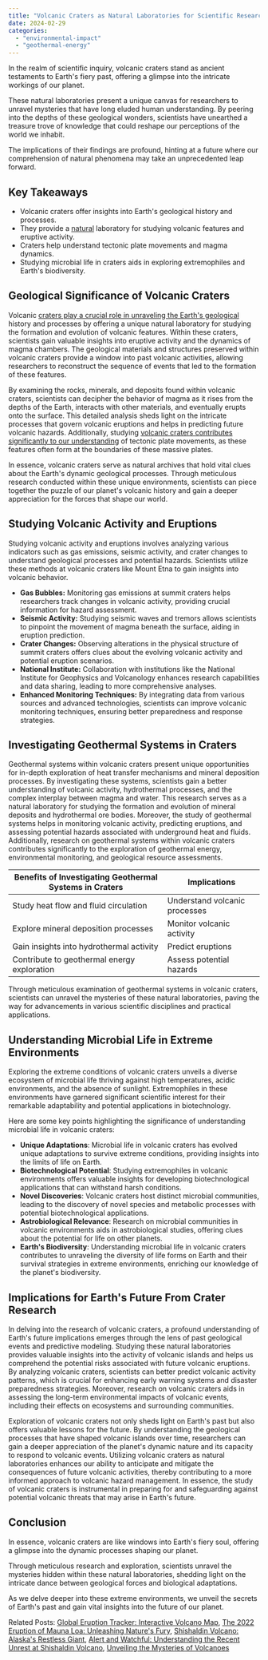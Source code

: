 ```yaml
---
title: "Volcanic Craters as Natural Laboratories for Scientific Research"
date: 2024-02-29
categories: 
  - "environmental-impact"
  - "geothermal-energy"
---
```


In the realm of scientific inquiry, volcanic craters stand as ancient testaments to Earth's fiery past, offering a glimpse into the intricate workings of our planet.

These natural laboratories present a unique canvas for researchers to unravel mysteries that have long eluded human understanding. By peering into the depths of these geological wonders, scientists have unearthed a treasure trove of knowledge that could reshape our perceptions of the world we inhabit.

The implications of their findings are profound, hinting at a future where our comprehension of natural phenomena may take an unprecedented leap forward.

## Key Takeaways

- Volcanic craters offer insights into Earth's geological history and processes.
- They provide a [natural](https://magmamatters.com/the-art-and-science-of-volcano-monitoring/ "The Art and Science of Volcano Monitoring") laboratory for studying volcanic features and eruptive activity.
- Craters help understand tectonic plate movements and magma dynamics.
- Studying microbial life in craters aids in exploring extremophiles and Earth's biodiversity.

## Geological Significance of Volcanic Craters

Volcanic [craters play a crucial role in unraveling the Earth's geological](https://magmamatters.com/geothermal-energy-and-its-volcanic-origins/ "Geothermal Energy and Its Volcanic Origins") history and processes by offering a unique natural laboratory for studying the formation and evolution of volcanic features. Within these craters, scientists gain valuable insights into eruptive activity and the dynamics of magma chambers. The geological materials and structures preserved within volcanic craters provide a window into past volcanic activities, allowing researchers to reconstruct the sequence of events that led to the formation of these features.

By examining the rocks, minerals, and deposits found within volcanic craters, scientists can decipher the behavior of magma as it rises from the depths of the Earth, interacts with other materials, and eventually erupts onto the surface. This detailed analysis sheds light on the intricate processes that govern volcanic eruptions and helps in predicting future volcanic hazards. Additionally, studying [volcanic craters contributes significantly to our understanding](https://magmamatters.com/understanding-volcanic-formation-a-comprehensive-guide/ "Understanding Volcanic Formation: A Comprehensive Guide") of tectonic plate movements, as these features often form at the boundaries of these massive plates.

In essence, volcanic craters serve as natural archives that hold vital clues about the Earth's dynamic geological processes. Through meticulous research conducted within these unique environments, scientists can piece together the puzzle of our planet's volcanic history and gain a deeper appreciation for the forces that shape our world.

## Studying Volcanic Activity and Eruptions

Studying volcanic activity and eruptions involves analyzing various indicators such as gas emissions, seismic activity, and crater changes to understand geological processes and potential hazards. Scientists utilize these methods at volcanic craters like Mount Etna to gain insights into volcanic behavior.

- **Gas Bubbles:** Monitoring gas emissions at summit craters helps researchers track changes in volcanic activity, providing crucial information for hazard assessment.
- **Seismic Activity:** Studying seismic waves and tremors allows scientists to pinpoint the movement of magma beneath the surface, aiding in eruption prediction.
- **Crater Changes:** Observing alterations in the physical structure of summit craters offers clues about the evolving volcanic activity and potential eruption scenarios.
- **National Institute:** Collaboration with institutions like the National Institute for Geophysics and Volcanology enhances research capabilities and data sharing, leading to more comprehensive analyses.
- **Enhanced Monitoring Techniques:** By integrating data from various sources and advanced technologies, scientists can improve volcanic monitoring techniques, ensuring better preparedness and response strategies.

## Investigating Geothermal Systems in Craters

Geothermal systems within volcanic craters present unique opportunities for in-depth exploration of heat transfer mechanisms and mineral deposition processes. By investigating these systems, scientists gain a better understanding of volcanic activity, hydrothermal processes, and the complex interplay between magma and water. This research serves as a natural laboratory for studying the formation and evolution of mineral deposits and hydrothermal ore bodies. Moreover, the study of geothermal systems helps in monitoring volcanic activity, predicting eruptions, and assessing potential hazards associated with underground heat and fluids. Additionally, research on geothermal systems within volcanic craters contributes significantly to the exploration of geothermal energy, environmental monitoring, and geological resource assessments.

| **Benefits of Investigating Geothermal Systems in Craters** | **Implications** |
| --- | --- |
| Study heat flow and fluid circulation | Understand volcanic processes |
| Explore mineral deposition processes | Monitor volcanic activity |
| Gain insights into hydrothermal activity | Predict eruptions |
| Contribute to geothermal energy exploration | Assess potential hazards |

Through meticulous examination of geothermal systems in volcanic craters, scientists can unravel the mysteries of these natural laboratories, paving the way for advancements in various scientific disciplines and practical applications.

## Understanding Microbial Life in Extreme Environments

Exploring the extreme conditions of volcanic craters unveils a diverse ecosystem of microbial life thriving against high temperatures, acidic environments, and the absence of sunlight. Extremophiles in these environments have garnered significant scientific interest for their remarkable adaptability and potential applications in biotechnology.

Here are some key points highlighting the significance of understanding microbial life in volcanic craters:

- **Unique Adaptations**: Microbial life in volcanic craters has evolved unique adaptations to survive extreme conditions, providing insights into the limits of life on Earth.
- **Biotechnological Potential**: Studying extremophiles in volcanic environments offers valuable insights for developing biotechnological applications that can withstand harsh conditions.
- **Novel Discoveries**: Volcanic craters host distinct microbial communities, leading to the discovery of novel species and metabolic processes with potential biotechnological applications.
- **Astrobiological Relevance**: Research on microbial communities in volcanic environments aids in astrobiological studies, offering clues about the potential for life on other planets.
- **Earth's Biodiversity**: Understanding microbial life in volcanic craters contributes to unraveling the diversity of life forms on Earth and their survival strategies in extreme environments, enriching our knowledge of the planet's biodiversity.

## Implications for Earth's Future From Crater Research

In delving into the research of volcanic craters, a profound understanding of Earth's future implications emerges through the lens of past geological events and predictive modeling. Studying these natural laboratories provides valuable insights into the activity of volcanic islands and helps us comprehend the potential risks associated with future volcanic eruptions. By analyzing volcanic craters, scientists can better predict volcanic activity patterns, which is crucial for enhancing early warning systems and disaster preparedness strategies. Moreover, research on volcanic craters aids in assessing the long-term environmental impacts of volcanic events, including their effects on ecosystems and surrounding communities.

Exploration of volcanic craters not only sheds light on Earth's past but also offers valuable lessons for the future. By understanding the geological processes that have shaped volcanic islands over time, researchers can gain a deeper appreciation of the planet's dynamic nature and its capacity to respond to volcanic events. Utilizing volcanic craters as natural laboratories enhances our ability to anticipate and mitigate the consequences of future volcanic activities, thereby contributing to a more informed approach to volcanic hazard management. In essence, the study of volcanic craters is instrumental in preparing for and safeguarding against potential volcanic threats that may arise in Earth's future.

## Conclusion

In essence, volcanic craters are like windows into Earth's fiery soul, offering a glimpse into the dynamic processes shaping our planet.

Through meticulous research and exploration, scientists unravel the mysteries hidden within these natural laboratories, shedding light on the intricate dance between geological forces and biological adaptations.

As we delve deeper into these extreme environments, we unveil the secrets of Earth's past and gain vital insights into the future of our planet.

Related Posts: [Global Eruption Tracker: Interactive Volcano Map](https://magmamatters.com/global-eruption-tracker-interactive-volcano-map/), [The 2022 Eruption of Mauna Loa: Unleashing Nature's Fury](https://magmamatters.com/the-2022-eruption-of-mauna-loa-unleashing-natures-fury/), [Shishaldin Volcano: Alaska's Restless Giant](https://magmamatters.com/shishaldin-volcano-alaskas-restless-giant/), [Alert and Watchful: Understanding the Recent Unrest at Shishaldin Volcano](https://magmamatters.com/alert-and-watchful-understanding-the-recent-unrest-at-shishaldin-volcano/), [Unveiling the Mysteries of Volcanoes](https://magmamatters.com/unveiling-the-mysteries-of-volcanoes/)
